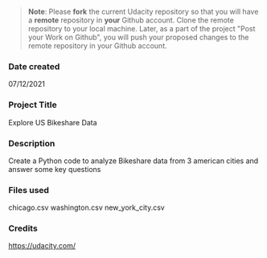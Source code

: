 >**Note**: Please **fork** the current Udacity repository so that you will have a **remote** repository in **your** Github account. Clone the remote repository to your local machine. Later, as a part of the project "Post your Work on Github", you will push your proposed changes to the remote repository in your Github account.

### Date created
07/12/2021

### Project Title
Explore US Bikeshare Data

### Description
Create a Python code to analyze Bikeshare data from 3 american cities and answer some key questions


### Files used
chicago.csv
washington.csv
new_york_city.csv

### Credits
https://udacity.com/


